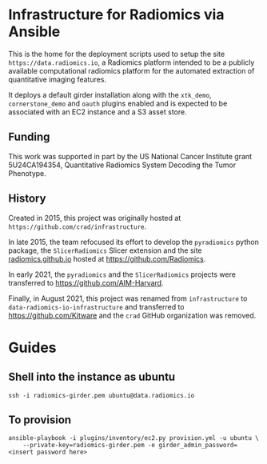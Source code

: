 # Infrastructure for Radiomics via Ansible

This is the home for the deployment scripts used to setup the site `https://data.radiomics.io`,
a Radiomics platform intended to be a publicly available computational radiomics platform for the
automated extraction of quantitative imaging features.

It deploys a default girder installation along with the `xtk_demo`, `cornerstone_demo` and `oauth` plugins enabled
and is expected to be associated with an EC2 instance and a S3 asset store.

## Funding

This work was supported in part by the US National Cancer Institute grant 5U24CA194354, Quantitative Radiomics System Decoding the Tumor Phenotype.

## History

Created in 2015, this project was originally hosted at `https://github.com/crad/infrastructure`.

In late 2015, the team refocused its effort to develop the `pyradiomics` python package, the `SlicerRadiomics`
Slicer extension and the site [radiomics.github.io][radiomics-github-io] hosted at https://github.com/Radiomics.

In early 2021, the `pyradiomics` and the `SlicerRadiomics` projects were transferred to https://github.com/AIM-Harvard.

Finally, in August 2021, this project was renamed from `infrastructure` to `data-radiomics-io-infrastructure` and transferred
to https://github.com/Kitware and the `crad` GitHub organization was removed.

[radiomics-github-io]: https://web.archive.org/web/20210813041540/https://radiomics.github.io/

# Guides

## Shell into the instance as ubuntu

    ssh -i radiomics-girder.pem ubuntu@data.radiomics.io

## To provision

    ansible-playbook -i plugins/inventory/ec2.py provision.yml -u ubuntu \
        --private-key=radiomics-girder.pem -e girder_admin_password=<insert password here>
